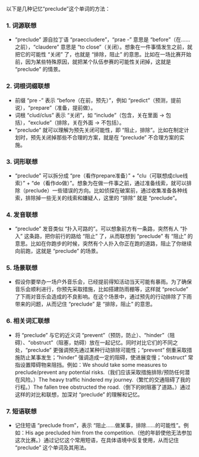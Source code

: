 以下是几种记忆“preclude”这个单词的方法：

### 1. 词源联想
 - “preclude” 源自拉丁语 “praeccludere”，“prae -” 意思是 “before”（在……之前），“claudere” 意思是 “to close”（关闭）。想象在一件事情发生之前，就把它的可能性 “关闭” 了，也就是 “排除，阻止” 的意思。比如在一场比赛开始前，因为某些特殊原因，就把某个队伍参赛的可能性关闭掉，这就是 “preclude” 的情景。

### 2. 词根词缀联想
 - 前缀 “pre -” 表示 “before（在前，预先）”，例如 “predict”（预测，提前说），“prepare”（准备，提前做）。
 - 词根 “clud/clus” 表示 “关闭”，如 “include”（包含，关在里面 → 包括），“exclude”（排除，关在外面 → 不包括）。
 - “preclude” 就可以理解为预先关闭可能性，即 “阻止，排除”。比如在制定计划时，预先关闭掉那些不合理的方案，就是在 “preclude” 不合理方案的实施。

### 3. 词形联想
 - “preclude” 可以拆分成 “pre（看作prepare准备）” + “clu（可联想成clue线索）” + “de（看作do做）”。想象为在做一件事之前，通过准备线索，就可以排除（preclude）一些错误的方向。比如侦探在破案前，通过收集准备各种线索，排除掉一些无关的线索和嫌疑人，这里的 “排除” 就是 “preclude”。

### 4. 发音联想
 - “preclude” 发音类似 “扑入可路的”。可以想象前方有一条路，突然有人 “扑入” 这条路，把你前行的路给 “阻止” 了，从而联想到 “preclude” 有 “阻止” 的意思。比如在你跑步的时候，突然有个人扑入你正在跑的道路，阻止了你继续向前跑，这就是 “preclude” 的场景。

### 5. 场景联想
 - 假设你要举办一场户外音乐会，已经提前得知活动当天可能有暴雨。为了确保音乐会顺利进行，你预先采取措施，比如搭建防雨棚等，这样就 “preclude” 了下雨对音乐会造成的不良影响。在这个场景中，通过预先的行动排除了下雨带来的问题，从而记住 “preclude” 是 “排除，阻止” 的意思。

### 6. 相关词汇联想
 - 将 “preclude” 与它的近义词 “prevent”（预防，防止）、“hinder”（阻碍）、“obstruct”（阻塞，妨碍）放在一起记忆。同时对比它们的不同之处，“preclude” 更强调预先通过某种行动排除可能性；“prevent” 侧重采取措施防止某事发生；“hinder” 强调造成一定的阻碍，使进展变慢；“obstruct” 常指设置障碍物来阻挡。例如：We should take some measures to preclude/prevent any potential risks.（我们应该采取措施排除/预防任何潜在风险。）The heavy traffic hindered my journey.（繁忙的交通阻碍了我的行程。）The fallen tree obstructed the road.（倒下的树阻塞了道路。）通过这样的对比和联想，加深对 “preclude” 的理解和记忆。

### 7. 短语联想
 - 记住短语 “preclude from”，表示 “阻止……做某事，排除……的可能性”。例如：His age precluded him from the competition.（他的年龄使他无法参加这次比赛。）通过记忆这个常用短语，在具体语境中反复使用，从而记住 “preclude” 这个单词及其用法。 